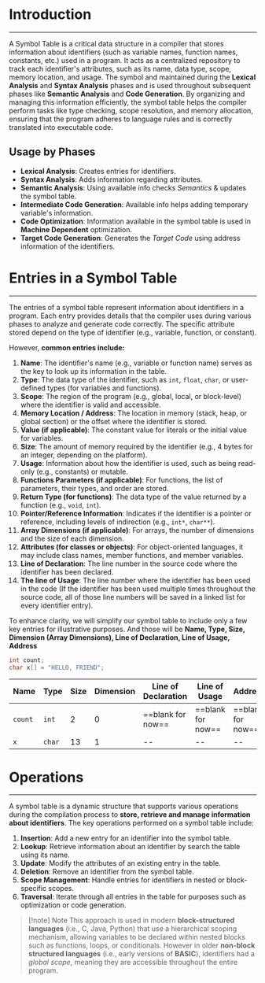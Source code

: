 # Introduction
---
A Symbol Table is a critical data structure in a compiler that stores information about identifiers (such as variable names, function names, constants, etc.) used in a program. It acts as a centralized repository to track each identifier's attributes, such as its name, data type, scope, memory location, and usage. The symbol and maintained during the **Lexical Analysis** and **Syntax Analysis** phases and is used throughout subsequent phases like **Semantic Analysis** and **Code Generation**. By organizing and managing this information efficiently, the symbol table helps the compiler perform tasks like type checking, scope resolution, and memory allocation, ensuring that the program adheres to language rules and is correctly translated into executable code.

## Usage by Phases

- **Lexical Analysis**: Creates entries for identifiers.
- **Syntax Analysis**: Adds information regarding attributes.
- **Semantic Analysis**: Using available info checks *Semantics* & updates the symbol table.
- **Intermediate Code Generation**: Available info helps adding temporary variable's information.
- **Code Optimization**: Information available in the symbol table is used in **Machine Dependent** optimization.
- **Target Code Generation**: Generates the *Target Code* using address information of the identifiers.

# Entries in a Symbol Table
---
The entries of a symbol table represent information about identifiers in a program. Each entry provides details that the compiler uses during various phases to analyze and generate code correctly. The specific attribute stored depend on the type of identifier (e.g., variable, function, or constant).

However, **common entries include:**
1. **Name**: The identifier's name (e.g., variable or function name) serves as the key to look up its information in the table.
2. **Type**: The data type of the identifier, such as `int`, `float`, `char`, or user-defined types (for variables and functions).
3. **Scope**: The region of the program (e.g., global, local, or block-level) where the identifier is valid and accessible.
4. **Memory Location / Address**: The location in memory (stack, heap, or global section) or the offset where the identifier is stored.
5. **Value (if applicable)**: The constant value for literals or the initial value for variables.
6. **Size**: The amount of memory required by the identifier (e.g., 4 bytes for an integer, depending on the platform).
7. **Usage**: Information about how the identifier is used, such as being read-only (e.g., constants) or mutable.
8. **Functions Parameters (if applicable)**: For functions, the list of parameters, their types, and order are stored.
9. **Return Type (for functions)**: The data type of the value returned by a function (e.g., `void`, `int`).
10. **Pointer/Reference Information**: Indicates if the identifier is a pointer or reference, including levels of indirection (e.g., `int*`, `char**`).
11. **Array Dimensions (if applicable)**: For arrays, the number of dimensions and the size of each dimension.
12. **Attributes (for classes or objects)**: For object-oriented languages, it may include class names, member functions, and member variables.
13. **Line of Declaration**: The line number in the source code where the identifier has been declared.
14. **The line of Usage**: The line number where the identifier has been used in the code (If the identifier has been used multiple times throughout the source code, all of those line numbers will be saved in a linked list for every identifier entry).

To enhance clarity, we will simplify our symbol table to include only a few key entries for illustrative purposes. And those will be **Name, Type, Size, Dimension (Array Dimensions), Line of Declaration, Line of Usage, Address**

```c
int count;
char x[] = "HELLO, FRIEND";
```

| Name    | Type   | Size | Dimension | Line of Declaration | Line of Usage     | Address           |
| ------- | ------ | ---- | --------- | ------------------- | ----------------- | ----------------- |
| `count` | `int`  | 2    | 0         | ==blank for now==   | ==blank for now== | ==blank for now== |
| `x`     | `char` | 13   | 1         | --                  | --                | --                |

# Operations
---
A symbol table is a dynamic structure that supports various operations during the compilation process to **store, retrieve and manage information about identifiers**. The key operations performed on a symbol table include:

1. **Insertion**: Add a new entry for an identifier into the symbol table.
2. **Lookup**: Retrieve information about an identifier by search the table using its name.
3. **Update**: Modify the attributes of an existing entry in the table.
4. **Deletion**: Remove an identifier from the symbol table.
5. **Scope Management**: Handle entries for identifiers in nested or block-specific scopes.
6. **Traversal**: Iterate through all entries in the table for purposes such as optimization or code generation.

>[!note] Note
>This approach is used in modern **block-structured languages** (i.e., C, Java, Python) that use a hierarchical scoping mechanism, allowing variables to be declared within nested blocks such as functions, loops, or conditionals. However in older **non-block structured languages** (i.e., early versions of **BASIC**), identifiers had a *global scope*, meaning they are accessible throughout the entire program.

